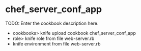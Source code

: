 # chef_server_conf_app

TODO: Enter the cookbook description here.

- cookbooks> knife upload cookbook chef_server_conf_app
- role> knife role from file web-server.rb
- knife environment from file web-server.rb